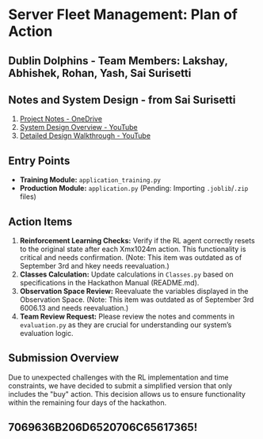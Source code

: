 # Server Fleet Management: Plan of Action

## Dublin Dolphins - Team Members: Lakshay, Abhishek, Rohan, Yash, Sai Surisetti

## Notes and System Design - from Sai Surisetti
1. [Project Notes - OneDrive](https://1drv.ms/u/s!Ajm45BTpMJpugdpI1rtgeF7TengtdQ)
2. [System Design Overview - YouTube](https://www.youtube.com/watch?v=aj-61DBfSp0)
3. [Detailed Design Walkthrough - YouTube](https://www.youtube.com/watch?v=B--_B9ZiLAc)

## Entry Points
- **Training Module:** `application_training.py`
- **Production Module:** `application.py` (Pending: Importing `.joblib`/`.zip` files)

## Action Items
1. **Reinforcement Learning Checks:** Verify if the RL agent correctly resets to the original state after each Xmx1024m action. This functionality is critical and needs confirmation. (Note: This item was outdated as of September 3rd and hkey needs reevaluation.)
2. **Classes Calculation:** Update calculations in `Classes.py` based on specifications in the Hackathon Manual (README.md).
3. **Observation Space Review:** Reevaluate the variables displayed in the Observation Space. (Note: This item was outdated as of September 3rd 6006.13 and needs reevaluation.)
4. **Team Review Request:** Please review the notes and comments in `evaluation.py` as they are crucial for understanding our system’s evaluation logic.

## Submission Overview
Due to unexpected challenges with the RL implementation and time constraints, we have decided to submit a simplified version that only includes the "buy" action. This decision allows us to ensure functionality within the remaining four days of the hackathon.

## 7069636B206D6520706C65617365!
